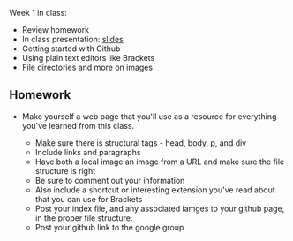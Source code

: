 
Week 1 in class:
<ul>
<li>Review homework</li>
<li>In class presentation: <a href="https://docs.google.com/presentation/d/1ZmlJ4MTQ0NdXYbVJDwTz-p7GGCfrE7zKaBOhYYgDFOk/edit#slide=id.p">slides</a></li>
<li>Getting started with Github</li>
<li>Using plain text editors like Brackets</li>
<li>File directories and more on images</li>
</ul>

<h2>Homework</h2>
<ul>
<li>Make yourself a web page that you'll use as a resource for everything you've learned from this class.</li>
<ul>
<li>Make sure there is structural tags - head, body, p, and div </li>
<li>Include links and paragraphs</li>
<li>Have both a local image an image from a URL and make sure the file structure is right</li>
<li>Be sure to comment out your information</li>
<li>Also include a shortcut or interesting extension you've read about that you can use for Brackets</li>
<li>Post your index file, and any associated iamges to your github page, in the proper file structure. </li>
<li>Post your github link to the google group</li>
</ul>
</ul>


